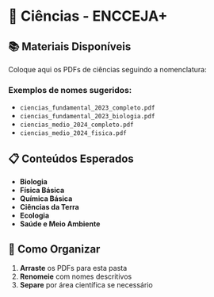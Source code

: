 # 🔬 Ciências - ENCCEJA+

## 📚 Materiais Disponíveis

Coloque aqui os PDFs de ciências seguindo a nomenclatura:

### Exemplos de nomes sugeridos:
- `ciencias_fundamental_2023_completo.pdf`
- `ciencias_fundamental_2023_biologia.pdf`
- `ciencias_medio_2024_completo.pdf`
- `ciencias_medio_2024_fisica.pdf`

## 📋 Conteúdos Esperados

- **Biologia**
- **Física Básica**
- **Química Básica**
- **Ciências da Terra**
- **Ecologia**
- **Saúde e Meio Ambiente**

## 🎯 Como Organizar

1. **Arraste** os PDFs para esta pasta
2. **Renomeie** com nomes descritivos
3. **Separe** por área científica se necessário

